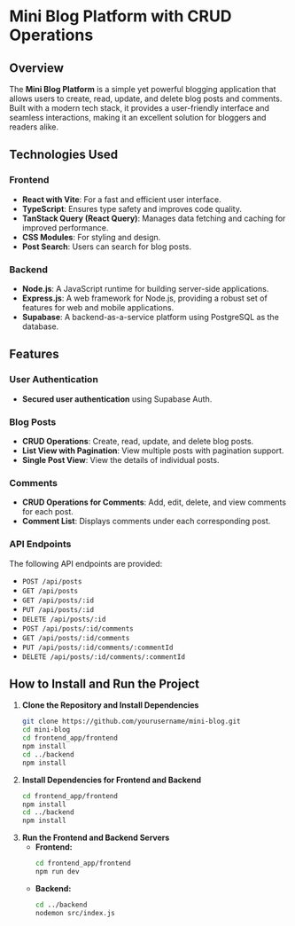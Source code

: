 # Mini Blog Platform with CRUD Operations

## Overview
The **Mini Blog Platform** is a simple yet powerful blogging application that allows users to create, read, update, and delete blog posts and comments. Built with a modern tech stack, it provides a user-friendly interface and seamless interactions, making it an excellent solution for bloggers and readers alike.

## Technologies Used

### Frontend
- **React with Vite**: For a fast and efficient user interface.
- **TypeScript**: Ensures type safety and improves code quality.
- **TanStack Query (React Query)**: Manages data fetching and caching for improved performance.
- **CSS Modules**: For styling and design.
- **Post Search**: Users can search for blog posts.

### Backend
- **Node.js**: A JavaScript runtime for building server-side applications.
- **Express.js**: A web framework for Node.js, providing a robust set of features for web and mobile applications.
- **Supabase**: A backend-as-a-service platform using PostgreSQL as the database.

## Features

### User Authentication
- **Secured user authentication** using Supabase Auth.

### Blog Posts
- **CRUD Operations**: Create, read, update, and delete blog posts.
- **List View with Pagination**: View multiple posts with pagination support.
- **Single Post View**: View the details of individual posts.

### Comments
- **CRUD Operations for Comments**: Add, edit, delete, and view comments for each post.
- **Comment List**: Displays comments under each corresponding post.

### API Endpoints
The following API endpoints are provided:
- `POST /api/posts`
- `GET /api/posts`
- `GET /api/posts/:id`
- `PUT /api/posts/:id`
- `DELETE /api/posts/:id`
- `POST /api/posts/:id/comments`
- `GET /api/posts/:id/comments`
- `PUT /api/posts/:id/comments/:commentId`
- `DELETE /api/posts/:id/comments/:commentId`

## How to Install and Run the Project

1. **Clone the Repository and Install Dependencies**
   ```bash
   git clone https://github.com/yourusername/mini-blog.git
   cd mini-blog
   cd frontend_app/frontend
   npm install
   cd ../backend
   npm install

2. **Install Dependencies for Frontend and Backend**
   ```bash
   cd frontend_app/frontend
   npm install
   cd ../backend
   npm install

3. **Run the Frontend and Backend Servers**
   - **Frontend:** 
     ```bash
     cd frontend_app/frontend
     npm run dev
     ```
   - **Backend:** 
     ```bash
     cd ../backend
     nodemon src/index.js
     ```

